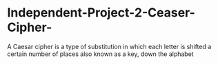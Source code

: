 # Independent-Project-2-Ceaser-Cipher-
A Caesar cipher is a type of substitution in which each letter is shifted a certain number of places also known as a key, down the alphabet
